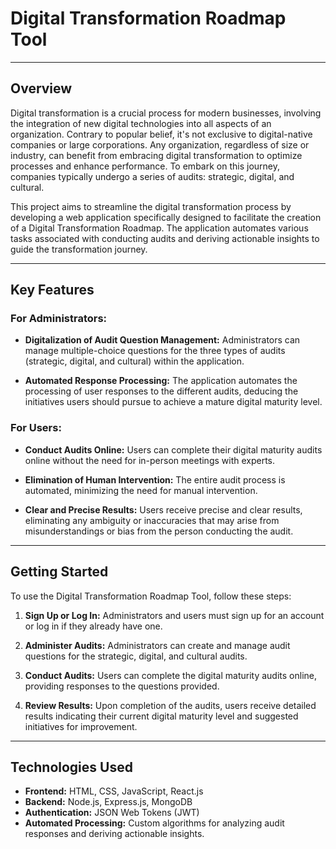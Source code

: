 # Digital Transformation Roadmap Tool

---

## Overview

Digital transformation is a crucial process for modern businesses, involving the integration of new digital technologies into all aspects of an organization. Contrary to popular belief, it's not exclusive to digital-native companies or large corporations. Any organization, regardless of size or industry, can benefit from embracing digital transformation to optimize processes and enhance performance. To embark on this journey, companies typically undergo a series of audits: strategic, digital, and cultural.

This project aims to streamline the digital transformation process by developing a web application specifically designed to facilitate the creation of a Digital Transformation Roadmap. The application automates various tasks associated with conducting audits and deriving actionable insights to guide the transformation journey.

---

## Key Features

### For Administrators:

- **Digitalization of Audit Question Management:** Administrators can manage multiple-choice questions for the three types of audits (strategic, digital, and cultural) within the application.
  
- **Automated Response Processing:** The application automates the processing of user responses to the different audits, deducing the initiatives users should pursue to achieve a mature digital maturity level.

### For Users:

- **Conduct Audits Online:** Users can complete their digital maturity audits online without the need for in-person meetings with experts.
  
- **Elimination of Human Intervention:** The entire audit process is automated, minimizing the need for manual intervention.
  
- **Clear and Precise Results:** Users receive precise and clear results, eliminating any ambiguity or inaccuracies that may arise from misunderstandings or bias from the person conducting the audit.

---

## Getting Started

To use the Digital Transformation Roadmap Tool, follow these steps:

1. **Sign Up or Log In:** Administrators and users must sign up for an account or log in if they already have one.

2. **Administer Audits:** Administrators can create and manage audit questions for the strategic, digital, and cultural audits.

3. **Conduct Audits:** Users can complete the digital maturity audits online, providing responses to the questions provided.

4. **Review Results:** Upon completion of the audits, users receive detailed results indicating their current digital maturity level and suggested initiatives for improvement.

---

## Technologies Used

- **Frontend:** HTML, CSS, JavaScript, React.js
- **Backend:** Node.js, Express.js, MongoDB
- **Authentication:** JSON Web Tokens (JWT)
- **Automated Processing:** Custom algorithms for analyzing audit responses and deriving actionable insights.
